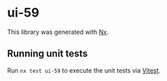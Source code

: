 # ui-59

This library was generated with [Nx](https://nx.dev).

## Running unit tests

Run `nx test ui-59` to execute the unit tests via [Vitest](https://vitest.dev/).
